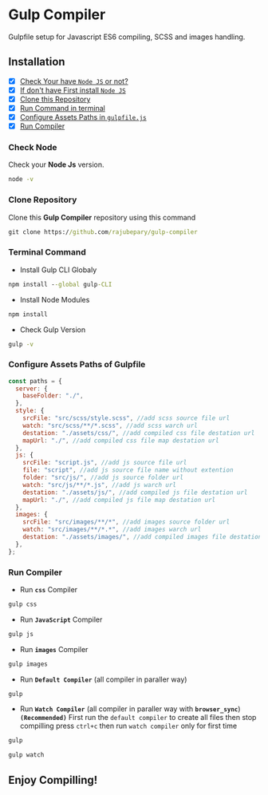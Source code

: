 # Gulp Compiler
Gulpfile setup for Javascript ES6 compiling, SCSS and images handling.

## Installation

- [X] [Check Your have `Node JS` or not?](#check-node)
- [X] [If don't have First install `Node JS`](https://nodejs.org/en/download)
- [X] [Clone this Repository](#clone-repository)
- [X] [Run Command in terminal](#terminal-command)
- [X] [Configure Assets Paths in `gulpfile.js` ](#configure-assets-paths-of-gulpfile)
- [X] [Run Compiler](#run-compiler)

### Check Node

Check your **Node Js** version.

```cmd
node -v
```

### Clone Repository

Clone this **Gulp Compiler** repository using this command

```cmd
git clone https://github.com/rajubepary/gulp-compiler
```

### Terminal Command

- Install Gulp CLI Globaly

```cmd
npm install --global gulp-CLI
```

- Install Node Modules

```cmd
npm install
```

- Check Gulp Version

```cmd
gulp -v
```

### Configure Assets Paths of Gulpfile

```js
const paths = {
  server: {
    baseFolder: "./",
  },
  style: {
    srcFile: "src/scss/style.scss", //add scss source file url
    watch: "src/scss/**/*.scss", //add scss warch url
    destation: "./assets/css/", //add compiled css file destation url
    mapUrl: "./", //add compiled css file map destation url
  },
  js: {
    srcFile: "script.js", //add js source file url
    file: "script", //add js source file name without extention
    folder: "src/js/", //add js source folder url
    watch: "src/js/**/*.js", //add js warch url
    destation: "./assets/js/", //add compiled js file destation url
    mapUrl: "./", //add compiled js file map destation url
  },
  images: {
    srcFile: "src/images/**/*", //add images source folder url
    watch: "src/images/**/*.*", //add images warch url
    destation: "./assets/images/", //add compiled images file destation url
  },
};
```

### Run Compiler

- Run **`css`** Compiler

```cmd
gulp css
```

- Run **`JavaScript`** Compiler
```cmd
gulp js
```

- Run **`images`** Compiler

```cmd
gulp images
```

- Run **`Default Compiler`** (all compiler in paraller way)
```cmd
gulp
```

- Run **`Watch Compiler`** (all compiler in paraller way with **`browser_sync`**) **`(Recommended)`** First run the `default compiler` to create all files then stop compilling press ```ctrl+c``` then run `watch compiler` only for first time
```cmd
gulp

gulp watch
```
## **Enjoy Compilling!**
